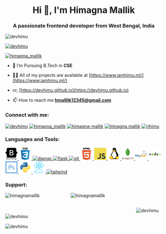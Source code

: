 <h1 align="center">Hi 👋, I'm Himagna Mallik</h1>
<h3 align="center">A passionate frontend developer from West Bengal, India</h3>

<p align="left"> <img src="https://komarev.com/ghpvc/?username=devhimu&label=Profile%20views&color=0e75b6&style=flat" alt="devhimu" /> </p>

<p align="left"> <a href="https://github.com/ryo-ma/github-profile-trophy"><img src="https://github-profile-trophy.vercel.app/?username=devhimu" alt="devhimu" /></a> </p>

<p align="left"> <a href="https://twitter.com/himagna_mallik" target="blank"><img src="https://img.shields.io/twitter/follow/himagna_mallik?logo=twitter&style=for-the-badge" alt="himagna_mallik" /></a> </p>

- 🔭 I’m Pursuing B.Tech in **CSE**

- 👨‍💻 All of my projects are available at [https://www.iamhimu.ml/](https://www.iamhimu.ml/)

- or, [https://devhimu.github.io](https://devhimu.github.io)

- 📫 How to reach me **hmalllik12345@gmail.com**

<h3 align="left">Connect with me:</h3>
<p align="left">
<a href="https://dev.to/devhimu" target="blank"><img align="center" src="https://raw.githubusercontent.com/rahuldkjain/github-profile-readme-generator/master/src/images/icons/Social/devto.svg" alt="devhimu" height="30" width="40" /></a>
<a href="https://twitter.com/himagna_mallik" target="blank"><img align="center" src="https://raw.githubusercontent.com/rahuldkjain/github-profile-readme-generator/master/src/images/icons/Social/twitter.svg" alt="himagna_mallik" height="30" width="40" /></a>
<a href="https://linkedin.com/in/himagna-mallik" target="blank"><img align="center" src="https://raw.githubusercontent.com/rahuldkjain/github-profile-readme-generator/master/src/images/icons/Social/linked-in-alt.svg" alt="himagna-mallik" height="30" width="40" /></a>
<a href="https://instagram.com/himagna.mallik" target="blank"><img align="center" src="https://raw.githubusercontent.com/rahuldkjain/github-profile-readme-generator/master/src/images/icons/Social/instagram.svg" alt="himagna.mallik" height="30" width="40" /></a>
<a href="https://www.youtube.com/c/rjhimu" target="blank"><img align="center" src="https://raw.githubusercontent.com/rahuldkjain/github-profile-readme-generator/master/src/images/icons/Social/youtube.svg" alt="rjhimu" height="30" width="40" /></a>
</p>

<h3 align="left">Languages and Tools:</h3>
<p align="left"> <a href="https://getbootstrap.com" target="_blank" rel="noreferrer"> <img src="https://raw.githubusercontent.com/devicons/devicon/master/icons/bootstrap/bootstrap-plain-wordmark.svg" alt="bootstrap" width="40" height="40"/> </a> <a href="https://www.w3schools.com/css/" target="_blank" rel="noreferrer"> <img src="https://raw.githubusercontent.com/devicons/devicon/master/icons/css3/css3-original-wordmark.svg" alt="css3" width="40" height="40"/> </a> <a href="https://www.djangoproject.com/" target="_blank" rel="noreferrer"> <img src="https://cdn.worldvectorlogo.com/logos/django.svg" alt="django" width="40" height="40"/> </a> <a href="https://flask.palletsprojects.com/" target="_blank" rel="noreferrer"> <img src="https://www.vectorlogo.zone/logos/pocoo_flask/pocoo_flask-icon.svg" alt="flask" width="40" height="40"/> </a> <a href="https://git-scm.com/" target="_blank" rel="noreferrer"> <img src="https://www.vectorlogo.zone/logos/git-scm/git-scm-icon.svg" alt="git" width="40" height="40"/> </a> <a href="https://www.w3.org/html/" target="_blank" rel="noreferrer"> <img src="https://raw.githubusercontent.com/devicons/devicon/master/icons/html5/html5-original-wordmark.svg" alt="html5" width="40" height="40"/> </a> <a href="https://developer.mozilla.org/en-US/docs/Web/JavaScript" target="_blank" rel="noreferrer"> <img src="https://raw.githubusercontent.com/devicons/devicon/master/icons/javascript/javascript-original.svg" alt="javascript" width="40" height="40"/> </a> <a href="https://www.linux.org/" target="_blank" rel="noreferrer"> <img src="https://raw.githubusercontent.com/devicons/devicon/master/icons/linux/linux-original.svg" alt="linux" width="40" height="40"/> </a> <a href="https://www.mongodb.com/" target="_blank" rel="noreferrer"> <img src="https://raw.githubusercontent.com/devicons/devicon/master/icons/mongodb/mongodb-original-wordmark.svg" alt="mongodb" width="40" height="40"/> </a> <a href="https://www.mysql.com/" target="_blank" rel="noreferrer"> <img src="https://raw.githubusercontent.com/devicons/devicon/master/icons/mysql/mysql-original-wordmark.svg" alt="mysql" width="40" height="40"/> </a> <a href="https://nodejs.org" target="_blank" rel="noreferrer"> <img src="https://raw.githubusercontent.com/devicons/devicon/master/icons/nodejs/nodejs-original-wordmark.svg" alt="nodejs" width="40" height="40"/> </a> <a href="https://www.photoshop.com/en" target="_blank" rel="noreferrer"> <img src="https://raw.githubusercontent.com/devicons/devicon/master/icons/photoshop/photoshop-line.svg" alt="photoshop" width="40" height="40"/> </a> <a href="https://www.python.org" target="_blank" rel="noreferrer"> <img src="https://raw.githubusercontent.com/devicons/devicon/master/icons/python/python-original.svg" alt="python" width="40" height="40"/> </a> <a href="https://reactjs.org/" target="_blank" rel="noreferrer"> <img src="https://raw.githubusercontent.com/devicons/devicon/master/icons/react/react-original-wordmark.svg" alt="react" width="40" height="40"/> </a> <a href="https://tailwindcss.com/" target="_blank" rel="noreferrer"> <img src="https://www.vectorlogo.zone/logos/tailwindcss/tailwindcss-icon.svg" alt="tailwind" width="40" height="40"/> </a> </p>

<h3 align="left">Support:</h3>
<p><a href="https://www.buymeacoffee.com/himagnamallik"> <img align="left" src="https://cdn.buymeacoffee.com/buttons/v2/default-yellow.png" height="50" width="210" alt="himagnamallik" /></a><a href="https://ko-fi.com/himagnamallik"> <img align="left" src="https://cdn.ko-fi.com/cdn/kofi3.png?v=3" height="50" width="210" alt="himagnamallik" /></a></p><br><br>

<p><img align="left" src="https://github-readme-stats.vercel.app/api/top-langs?username=devhimu&show_icons=true&locale=en&layout=compact" alt="devhimu" /></p>

<p>&nbsp;<img align="center" src="https://github-readme-stats.vercel.app/api?username=devhimu&show_icons=true&locale=en" alt="devhimu" /></p>

<p><img align="center" src="https://github-readme-streak-stats.herokuapp.com/?user=devhimu&" alt="devhimu" /></p>
